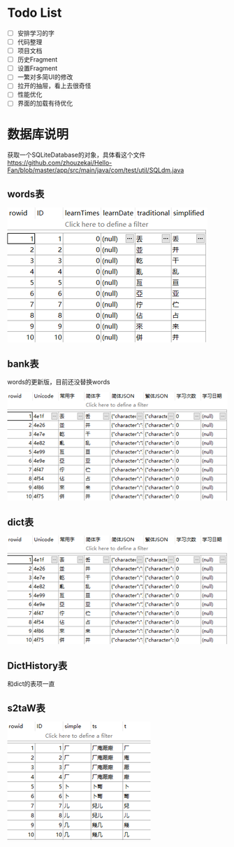 # Todo List

- [ ] 安排学习的字
- [ ] 代码整理
- [ ] 项目文档
- [ ] 历史Fragment
- [ ] 设置Fragment
- [ ] 一繁对多简UI的修改
- [ ] 拉开的抽屉，看上去很奇怪
- [ ] 性能优化
- [ ] 界面的加载有待优化

# 数据库说明

获取一个SQLiteDatabase的对象，具体看这个文件
https://github.com/zhouzekai/Hello-Fan/blob/master/app/src/main/java/com/test/util/SQLdm.java

## words表

![](img/db_words.png)

## bank表

words的更新版，目前还没替换words

![](img/db_bank.png)

## dict表

![](img/db_bank.png)

## DictHistory表

和dict的表项一直

## s2taW表

![](img/db_s2aw.png)